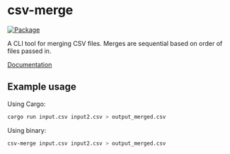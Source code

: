 # csv-merge

[![Package][package-img]][package-url]

A CLI tool for merging CSV files. Merges are sequential based on order of files passed in.

[Documentation](https://crates.io/crates/csv-merge)

## Example usage

Using Cargo:

```bash
cargo run input.csv input2.csv > output_merged.csv
```

Using binary:

```bash
csv-merge input.csv input2.csv > output_merged.csv
```


[package-img]: https://img.shields.io/crates/v/csv-merge.svg
[package-url]: https://crates.io/crates/csv-merge
